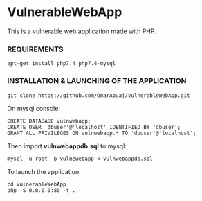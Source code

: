# VulnerableWebApp

This is a vulnerable web application made with PHP.


### REQUIREMENTS
```
apt-get install php7.4 php7.4-mysql
```

### INSTALLATION & LAUNCHING OF THE APPLICATION

```
git clone https://github.com/OmarAouaj/VulnerableWebApp.git
```

On mysql console:
```
CREATE DATABASE vulnwebapp;
CREATE USER 'dbuser'@'localhost' IDENTIFIED BY 'dbuser';
GRANT ALL PRIVILEGES ON vulnwebapp.* TO 'dbuser'@'localhost';
```

Then import **vulnwebappdb.sql** to mysql:
```
mysql -u root -p vulnewebapp < vulnwebappdb.sql
```

To launch the application:
```
cd VulnerableWebApp
php -S 0.0.0.0:80 -t .
```
